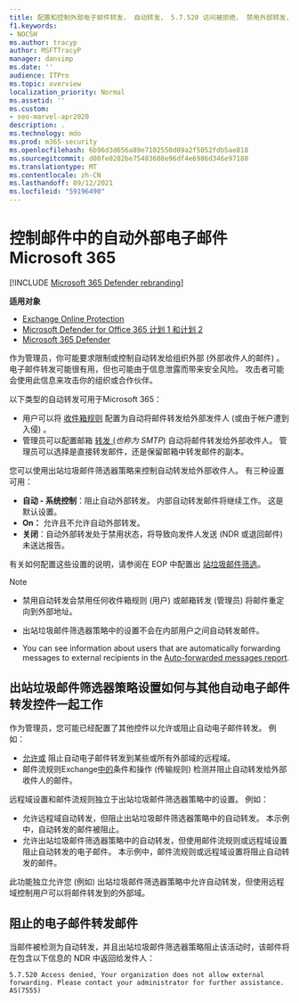 ```yaml
---
title: 配置和控制外部电子邮件转发， 自动转发， 5.7.520 访问被拒绝， 禁用外部转发， 管理员已禁用外部转发， 出站反垃圾邮件策略
f1.keywords:
- NOCSH
ms.author: tracyp
author: MSFTTracyP
manager: dansimp
ms.date: ''
audience: ITPro
ms.topic: overview
localization_priority: Normal
ms.assetid: ''
ms.custom:
- seo-marvel-apr2020
description: .
ms.technology: mdo
ms.prod: m365-security
ms.openlocfilehash: 6b96d3d656a89e7102550d09a2f5052fdb5ae818
ms.sourcegitcommit: d08fe0282be75483608e96df4e6986d346e97180
ms.translationtype: MT
ms.contentlocale: zh-CN
ms.lasthandoff: 09/12/2021
ms.locfileid: "59196490"
---
```

# <a name="control-automatic-external-email-forwarding-in-microsoft-365"></a>控制邮件中的自动外部电子邮件Microsoft 365

[!INCLUDE [Microsoft 365 Defender rebranding](../includes/microsoft-defender-for-office.md)]

**适用对象**
- [Exchange Online Protection](exchange-online-protection-overview.md)
- [Microsoft Defender for Office 365 计划 1 和计划 2](defender-for-office-365.md)
- [Microsoft 365 Defender](../defender/microsoft-365-defender.md)

作为管理员，你可能要求限制或控制自动转发给组织外部 (外部收件人的邮件) 。 电子邮件转发可能很有用，但也可能由于信息泄露而带来安全风险。 攻击者可能会使用此信息来攻击你的组织或合作伙伴。

以下类型的自动转发可用于Microsoft 365：

- 用户可以将 [收件箱规则](https://support.microsoft.com/office/c24f5dea-9465-4df4-ad17-a50704d66c59) 配置为自动将邮件转发给外部发件人 (或由于帐户遭到入侵) 。
- 管理员可以配置邮箱 [转发 (](/exchange/recipients-in-exchange-online/manage-user-mailboxes/configure-email-forwarding)_也称为 SMTP_) 自动将邮件转发给外部收件人。 管理员可以选择是直接转发邮件，还是保留邮箱中转发邮件的副本。

您可以使用出站垃圾邮件筛选器策略来控制自动转发给外部收件人。 有三种设置可用：

- **自动 - 系统控制**：阻止自动外部转发。 内部自动转发邮件将继续工作。 这是默认设置。
- **On：** 允许且不允许自动外部转发。
- **关闭**：自动外部转发处于禁用状态，将导致向发件人发送 (NDR 或退回邮件) 未送达报告。

有关如何配置这些设置的说明，请参阅在 EOP 中配置出 [站垃圾邮件筛选](configure-the-outbound-spam-policy.md)。

> [!NOTE]
>
> - 禁用自动转发会禁用任何收件箱规则 (用户) 或邮箱转发 (管理员) 将邮件重定向到外部地址。
>
> - 出站垃圾邮件筛选器策略中的设置不会在内部用户之间自动转发邮件。
>
> - You can see information about users that are automatically forwarding messages to external recipients in the [Auto-forwarded messages report](mfi-auto-forwarded-messages-report.md).

## <a name="how-the-outbound-spam-filter-policy-settings-work-with-other-automatic-email-forwarding-controls"></a>出站垃圾邮件筛选器策略设置如何与其他自动电子邮件转发控件一起工作

作为管理员，您可能已经配置了其他控件以允许或阻止自动电子邮件转发。 例如：

- [允许或](/exchange/mail-flow-best-practices/remote-domains/remote-domains) 阻止自动电子邮件转发到某些或所有外部域的远程域。
- 邮件流规则Exchange[中的](/exchange/security-and-compliance/mail-flow-rules/mail-flow-rules)条件和操作 (传输规则) 检测并阻止自动转发给外部收件人的邮件。

远程域设置和邮件流规则独立于出站垃圾邮件筛选器策略中的设置。 例如：

- 允许远程域自动转发，但阻止出站垃圾邮件筛选器策略中的自动转发。 本示例中，自动转发的邮件被阻止。
- 允许出站垃圾邮件筛选器策略中的自动转发，但使用邮件流规则或远程域设置阻止自动转发的电子邮件。 本示例中，邮件流规则或远程域设置将阻止自动转发的邮件。

此功能独立允许您 (例如) 出站垃圾邮件筛选器策略中允许自动转发，但使用远程域控制用户可以将邮件转发到的外部域。

## <a name="blocked-email-forwarding-messages"></a>阻止的电子邮件转发邮件

当邮件被检测为自动转发，并且出站垃圾邮件[](configure-the-outbound-spam-policy.md)筛选器策略阻止该活动时，该邮件将在包含以下信息的 NDR 中返回给发件人：

`5.7.520 Access denied, Your organization does not allow external forwarding. Please contact your administrator for further assistance. AS(7555)`
